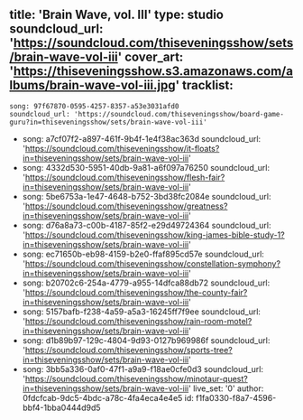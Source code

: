 title: 'Brain Wave, vol. III'
type: studio
soundcloud_url: 'https://soundcloud.com/thiseveningsshow/sets/brain-wave-vol-iii'
cover_art: 'https://thiseveningsshow.s3.amazonaws.com/albums/brain-wave-vol-iii.jpg'
tracklist:
  -
    song: 97f67870-0595-4257-8357-a53e3031afd0
    soundcloud_url: 'https://soundcloud.com/thiseveningsshow/board-game-guru?in=thiseveningsshow/sets/brain-wave-vol-iii'
  -
    song: a7cf07f2-a897-461f-9b4f-1e4f38ac363d
    soundcloud_url: 'https://soundcloud.com/thiseveningsshow/it-floats?in=thiseveningsshow/sets/brain-wave-vol-iii'
  -
    song: 4332d530-5951-40db-9a81-a6f097a76250
    soundcloud_url: 'https://soundcloud.com/thiseveningsshow/flesh-fair?in=thiseveningsshow/sets/brain-wave-vol-iii'
  -
    song: 5be6753a-1e47-4648-b752-3bd38fc2084e
    soundcloud_url: 'https://soundcloud.com/thiseveningsshow/greatness?in=thiseveningsshow/sets/brain-wave-vol-iii'
  -
    song: d76a8a73-c00b-4187-85f2-e29d49724364
    soundcloud_url: 'https://soundcloud.com/thiseveningsshow/king-james-bible-study-1?in=thiseveningsshow/sets/brain-wave-vol-iii'
  -
    song: ec71650b-eb98-4159-b2e0-ffaf895cd57e
    soundcloud_url: 'https://soundcloud.com/thiseveningsshow/constellation-symphony?in=thiseveningsshow/sets/brain-wave-vol-iii'
  -
    song: b20702c6-254a-4779-a955-14dfca88db72
    soundcloud_url: 'https://soundcloud.com/thiseveningsshow/the-county-fair?in=thiseveningsshow/sets/brain-wave-vol-iii'
  -
    song: 5157bafb-f238-4a59-a5a3-16245ff7f9ee
    soundcloud_url: 'https://soundcloud.com/thiseveningsshow/rain-room-motel?in=thiseveningsshow/sets/brain-wave-vol-iii'
  -
    song: d1b89b97-129c-4804-9d93-0127b969986f
    soundcloud_url: 'https://soundcloud.com/thiseveningsshow/sports-tree?in=thiseveningsshow/sets/brain-wave-vol-iii'
  -
    song: 3bb5a336-0af0-47f1-a9a9-f18ae0cfe0d3
    soundcloud_url: 'https://soundcloud.com/thiseveningsshow/minotaur-quest?in=thiseveningsshow/sets/brain-wave-vol-iii'
live_set: '0'
author: 0fdcfcab-9dc5-4bdc-a78c-4fa4eca4e4e5
id: f1fa0330-f8a7-4596-bbf4-1bba0444d9d5
